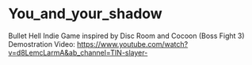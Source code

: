# You_and_your_shadow
Bullet Hell Indie Game inspired by Disc Room and Cocoon (Boss Fight 3)
Demostration Video: https://www.youtube.com/watch?v=d8LemcLarmA&ab_channel=TIN-slayer-

